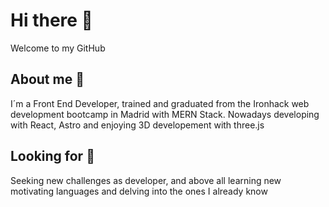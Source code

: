 # Hi there 👋
Welcome to my GitHub

## About me 🐸
I´m a Front End Developer, trained and graduated from the Ironhack web development bootcamp in Madrid with MERN Stack. Nowadays developing with React, Astro and enjoying 3D developement with three.js

## Looking for 🔭
Seeking new challenges as developer, and above all learning new motivating languages and delving into the ones I already know

